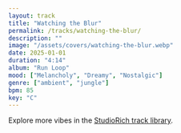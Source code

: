 ```yaml
---
layout: track
title: "Watching the Blur"
permalink: /tracks/watching-the-blur/
description: ""
image: "/assets/covers/watching-the-blur.webp"
date: 2025-01-01
duration: "4:14"
album: "Run Loop"
mood: ["Melancholy", "Dreamy", "Nostalgic"]
genre: ["ambient", "jungle"]
bpm: 85
key: "C"
---
```


Explore more vibes in the [StudioRich track library](/tracks/).
